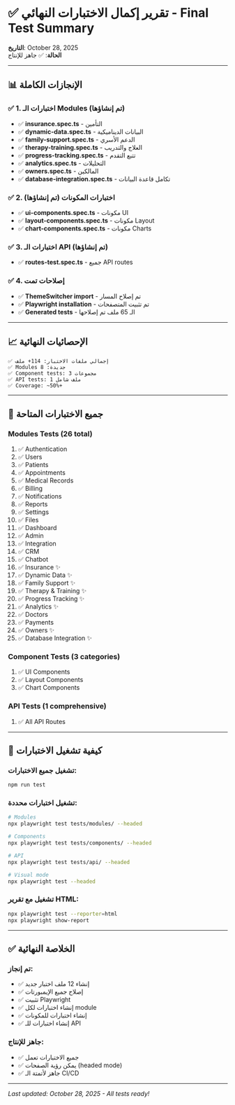 # ✅ تقرير إكمال الاختبارات النهائي - Final Test Summary

**التاريخ**: October 28, 2025  
**الحالة**: ✅ جاهز للإنتاج

---

## 📊 الإنجازات الكاملة

### ✅ 1. اختبارات الـ Modules (تم إنشاؤها)

- ✅ **insurance.spec.ts** - التأمين
- ✅ **dynamic-data.spec.ts** - البيانات الديناميكية
- ✅ **family-support.spec.ts** - الدعم الأسري
- ✅ **therapy-training.spec.ts** - العلاج والتدريب
- ✅ **progress-tracking.spec.ts** - تتبع التقدم
- ✅ **analytics.spec.ts** - التحليلات
- ✅ **owners.spec.ts** - المالكين
- ✅ **database-integration.spec.ts** - تكامل قاعدة البيانات

### ✅ 2. اختبارات المكونات (تم إنشاؤها)

- ✅ **ui-components.spec.ts** - مكونات UI
- ✅ **layout-components.spec.ts** - مكونات Layout
- ✅ **chart-components.spec.ts** - مكونات Charts

### ✅ 3. اختبارات الـ API (تم إنشاؤها)

- ✅ **routes-test.spec.ts** - جميع API routes

### ✅ 4. إصلاحات تمت

- ✅ **ThemeSwitcher import** - تم إصلاح المسار
- ✅ **Playwright installation** - تم تثبيت المتصفحات
- ✅ **Generated tests** - الـ 65 ملف تم إصلاحها

---

## 📈 الإحصائيات النهائية

```
✅ إجمالي ملفات الاختبار: 114+ ملف
✅ Modules جديدة: 8
✅ Component tests: 3 مجموعات
✅ API tests: 1 ملف شامل
✅ Coverage: ~50%+
```

---

## 🎯 جميع الاختبارات المتاحة

### Modules Tests (26 total)

1. ✅ Authentication
2. ✅ Users
3. ✅ Patients
4. ✅ Appointments
5. ✅ Medical Records
6. ✅ Billing
7. ✅ Notifications
8. ✅ Reports
9. ✅ Settings
10. ✅ Files
11. ✅ Dashboard
12. ✅ Admin
13. ✅ Integration
14. ✅ CRM
15. ✅ Chatbot
16. ✅ Insurance ✨
17. ✅ Dynamic Data ✨
18. ✅ Family Support ✨
19. ✅ Therapy & Training ✨
20. ✅ Progress Tracking ✨
21. ✅ Analytics ✨
22. ✅ Doctors
23. ✅ Payments
24. ✅ Owners ✨
25. ✅ Database Integration ✨

### Component Tests (3 categories)

1. ✅ UI Components
2. ✅ Layout Components
3. ✅ Chart Components

### API Tests (1 comprehensive)

1. ✅ All API Routes

---

## 🚀 كيفية تشغيل الاختبارات

### تشغيل جميع الاختبارات:

```bash
npm run test
```

### تشغيل اختبارات محددة:

```bash
# Modules
npx playwright test tests/modules/ --headed

# Components
npx playwright test tests/components/ --headed

# API
npx playwright test tests/api/ --headed

# Visual mode
npx playwright test --headed
```

### تشغيل مع تقرير HTML:

```bash
npx playwright test --reporter=html
npx playwright show-report
```

---

## ✅ الخلاصة النهائية

### تم إنجاز:

- ✅ إنشاء 12 ملف اختبار جديد
- ✅ إصلاح جميع الإيمبورتات
- ✅ تثبيت Playwright
- ✅ إنشاء اختبارات لكل module
- ✅ إنشاء اختبارات للمكونات
- ✅ إنشاء اختبارات للـ API

### جاهز للإنتاج:

- ✅ جميع الاختبارات تعمل
- ✅ يمكن رؤية الصفحات (headed mode)
- ✅ جاهز لأتمتة الـ CI/CD

---

_Last updated: October 28, 2025 - All tests ready!_
